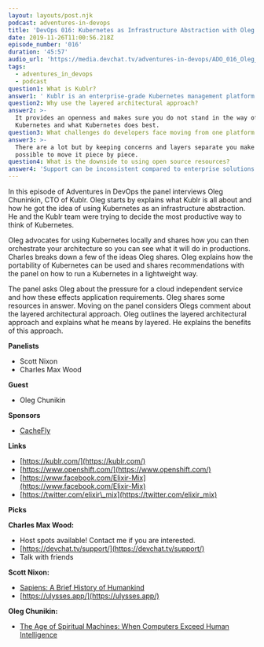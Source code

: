 ```yaml
---
layout: layouts/post.njk
podcast: adventures-in-devops
title: 'DevOps 016: Kubernetes as Infrastructure Abstraction with Oleg Chunikin'
date: 2019-11-26T11:00:56.218Z
episode_number: '016'
duration: '45:57'
audio_url: 'https://media.devchat.tv/adventures-in-devops/ADO_016_Oleg_Chunikin.mp3'
tags:
  - adventures_in_devops
  - podcast
question1: What is Kublr?
answer1: ' Kublr is an enterprise-grade Kubernetes management platform.'
question2: Why use the layered architectural approach?
answer2: >-
  It provides an openness and makes sure you do not stand in the way of
  Kubernetes and what Kubernetes does best.
question3: What challenges do developers face moving from one platform to another?
answer3: >-
  There are a lot but by keeping concerns and layers separate you make it
  possible to move it piece by piece. 
question4: What is the downside to using open source resources?
answer4: 'Support can be inconsistent compared to enterprise solutions. '
---
```

In this episode of Adventures in DevOps the panel interviews Oleg Chuninkin, CTO of Kublr. Oleg starts by explains what Kublr is all about and how he got the idea of using Kubernetes as an infrastructure abstraction. He and the Kublr team were trying to decide the most productive way to think of Kubernetes.  

Oleg advocates for using Kubernetes locally and shares how you can then orchestrate your architecture so you can see what it will do in productions. Charles breaks down a few of the ideas Oleg shares. Oleg explains how the portability of Kubernetes can be used and shares recommendations with the panel on how to run a Kubernetes in a lightweight way. 

The panel asks Oleg about the pressure for a cloud independent service and how these effects application requirements. Oleg shares some resources in answer. Moving on the panel considers Olegs comment about the layered architectural approach. Oleg outlines the layered architectural approach and explains what he means by layered. He explains the benefits of this approach.


**Panelists**

- Scott Nixon
- Charles Max Wood

**Guest**

- Oleg Chunikin

**Sponsors**

- [CacheFly](https://www.cachefly.com/)

**Links**

- [https://kublr.com/](https://kublr.com/)
- [https://www.openshift.com/](https://www.openshift.com/)
- [https://www.facebook.com/Elixir-Mix](https://www.facebook.com/Elixir-Mix)
- [https://twitter.com/elixir\_mix](https://twitter.com/elixir_mix)

**Picks**

**Charles Max Wood:**

- Host spots available! Contact me if you are interested.
- [https://devchat.tv/support/](https://devchat.tv/support/)
- Talk with friends

**Scott Nixon:**

- [Sapiens: A Brief History of Humankind](https://www.amazon.com/Sapiens-Humankind-Yuval-Noah-Harari/dp/0062316095?tag=donorsclicks-20)
- [https://ulysses.app/](https://ulysses.app/)

**Oleg Chunikin:**

- [The Age of Spiritual Machines: When Computers Exceed Human Intelligence](https://www.amazon.com/Age-Spiritual-Machines-Computers-Intelligence/dp/B000OYDNBA/ref=sr_1_1?keywords=age+of+spiritual+machines&amp;qid=1572475727&amp;sr=8-1&amp;tag=donorsclicks-20)
